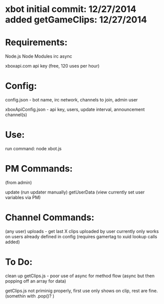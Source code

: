 xbot
initial commit: 12/27/2014
added getGameClips: 12/27/2014
====

Requirements:
============
Node.js
Node Modules
	irc
	async

xboxapi.com api key (free, 120 uses per hour)


Config:
============
config.json - bot name, irc network, channels to join, admin user

xboxApiConfig.json - api key, users, update interval, announcement channel(s)



Use:
============
run command: node xbot.js


PM Commands:
============

(from admin)

update (run updater manually)
getUserData (view currently set user variables via PM)

Channel Commands:
============

(any user)
uploads <gamertag> - get last X clips uploaded by user
	currently only works on users already defined in config
		(requires gamertag to xuid lookup calls added)



To Do:
============
clean up getClips.js - poor use of async for method flow (async but then popping off an array for data)

getClips.js not priminig properly, first use only shows on clip, rest are fine. (somethin with .pop()?  )
